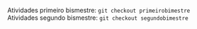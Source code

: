 Atividades primeiro bismestre: `git checkout primeirobimestre `
<br />
Atividades segundo bismestre: `git checkout segundobimestre `